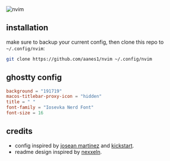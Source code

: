 <img src="https://pub-2b4974ece72641b699587bf33c5528fa.r2.dev/nvim.png" alt="nvim" />

## installation

make sure to backup your current config, then clone this repo to `~/.config/nvim`:

```bash
git clone https://github.com/aanes1/nvim ~/.config/nvim
```

## ghostty config

```toml
background = "191719"
macos-titlebar-proxy-icon = "hidden"
title = " "
font-family = "Iosevka Nerd Font"
font-size = 16
```

## credits

- config inspired by [josean martinez](https://github.com/josean-dev/dev-environment-files) and [kickstart](https://github.com/nvim-lua/kickstart.nvim).
- readme design inspired by [nexxeln](https://github.com/nexxeln/nvim).
